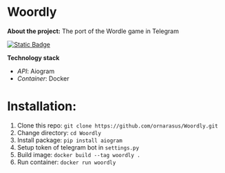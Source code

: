 # Woordly  
**About the project:** The port of the Wordle game in Telegram

<a href="https://t.me/woordly_bot">
<img alt="Static Badge" src="https://img.shields.io/badge/Demo_Bot-Woordly-blue?style=for-the-badge&logo=telegram">
</a>

**Technology stack**
* *API*: Aiogram
* *Container*: Docker

# Installation:
1) Clone this repo: `git clone https://github.com/ornarasus/Woordly.git`
2) Change directory: `cd Woordly`
3) Install package: `pip install aiogram`
4) Setup token of telegram bot in `settings.py`
5) Build image: `docker build --tag woordly .`
6) Run container: `docker run woordly`
